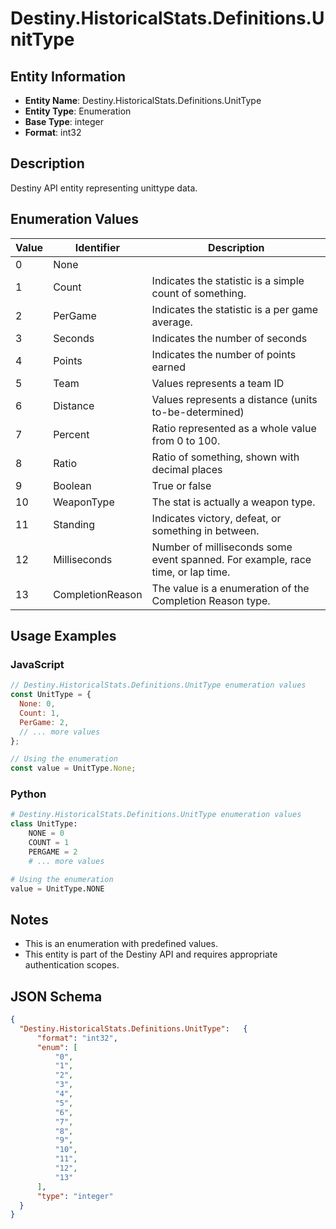 # Destiny.HistoricalStats.Definitions.UnitType

## Entity Information
- **Entity Name**: Destiny.HistoricalStats.Definitions.UnitType
- **Entity Type**: Enumeration
- **Base Type**: integer
- **Format**: int32

## Description
Destiny API entity representing unittype data.

## Enumeration Values

| Value | Identifier | Description |
|-------|------------|-------------|
| 0 | None |  |
| 1 | Count | Indicates the statistic is a simple count of something. |
| 2 | PerGame | Indicates the statistic is a per game average. |
| 3 | Seconds | Indicates the number of seconds |
| 4 | Points | Indicates the number of points earned |
| 5 | Team | Values represents a team ID |
| 6 | Distance | Values represents a distance (units to-be-determined) |
| 7 | Percent | Ratio represented as a whole value from 0 to 100. |
| 8 | Ratio | Ratio of something, shown with decimal places |
| 9 | Boolean | True or false |
| 10 | WeaponType | The stat is actually a weapon type. |
| 11 | Standing | Indicates victory, defeat, or something in between. |
| 12 | Milliseconds | Number of milliseconds some event spanned. For example, race time, or lap time. |
| 13 | CompletionReason | The value is a enumeration of the Completion Reason type. |

## Usage Examples

### JavaScript
```javascript
// Destiny.HistoricalStats.Definitions.UnitType enumeration values
const UnitType = {
  None: 0,
  Count: 1,
  PerGame: 2,
  // ... more values
};

// Using the enumeration
const value = UnitType.None;
```

### Python
```python
# Destiny.HistoricalStats.Definitions.UnitType enumeration values
class UnitType:
    NONE = 0
    COUNT = 1
    PERGAME = 2
    # ... more values

# Using the enumeration
value = UnitType.NONE
```

## Notes
- This is an enumeration with predefined values.
- This entity is part of the Destiny API and requires appropriate authentication scopes.

## JSON Schema
```json
{
  "Destiny.HistoricalStats.Definitions.UnitType":   {
      "format": "int32",
      "enum": [
          "0",
          "1",
          "2",
          "3",
          "4",
          "5",
          "6",
          "7",
          "8",
          "9",
          "10",
          "11",
          "12",
          "13"
      ],
      "type": "integer"
  }
}
```

